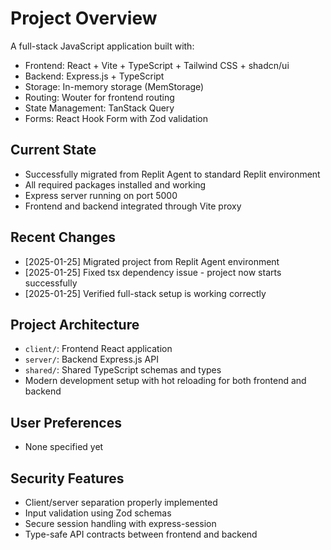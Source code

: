 # Project Overview

A full-stack JavaScript application built with:
- Frontend: React + Vite + TypeScript + Tailwind CSS + shadcn/ui
- Backend: Express.js + TypeScript
- Storage: In-memory storage (MemStorage)
- Routing: Wouter for frontend routing
- State Management: TanStack Query
- Forms: React Hook Form with Zod validation

## Current State
- Successfully migrated from Replit Agent to standard Replit environment
- All required packages installed and working
- Express server running on port 5000
- Frontend and backend integrated through Vite proxy

## Recent Changes
- [2025-01-25] Migrated project from Replit Agent environment
- [2025-01-25] Fixed tsx dependency issue - project now starts successfully
- [2025-01-25] Verified full-stack setup is working correctly

## Project Architecture
- `client/`: Frontend React application
- `server/`: Backend Express.js API
- `shared/`: Shared TypeScript schemas and types
- Modern development setup with hot reloading for both frontend and backend

## User Preferences
- None specified yet

## Security Features
- Client/server separation properly implemented
- Input validation using Zod schemas
- Secure session handling with express-session
- Type-safe API contracts between frontend and backend